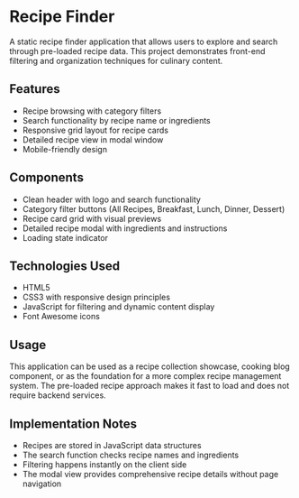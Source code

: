 # Recipe Finder

A static recipe finder application that allows users to explore and search through pre-loaded recipe data. This project demonstrates front-end filtering and organization techniques for culinary content.

## Features

- Recipe browsing with category filters
- Search functionality by recipe name or ingredients
- Responsive grid layout for recipe cards
- Detailed recipe view in modal window
- Mobile-friendly design

## Components

- Clean header with logo and search functionality
- Category filter buttons (All Recipes, Breakfast, Lunch, Dinner, Dessert)
- Recipe card grid with visual previews
- Detailed recipe modal with ingredients and instructions
- Loading state indicator

## Technologies Used

- HTML5
- CSS3 with responsive design principles
- JavaScript for filtering and dynamic content display
- Font Awesome icons

## Usage

This application can be used as a recipe collection showcase, cooking blog component, or as the foundation for a more complex recipe management system. The pre-loaded recipe approach makes it fast to load and does not require backend services.

## Implementation Notes

- Recipes are stored in JavaScript data structures
- The search function checks recipe names and ingredients
- Filtering happens instantly on the client side
- The modal view provides comprehensive recipe details without page navigation